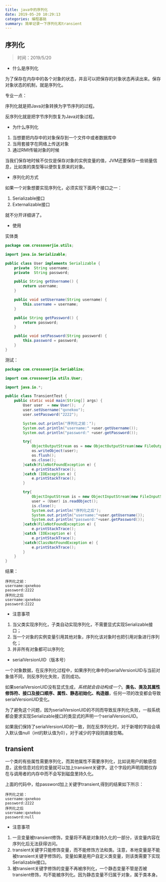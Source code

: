 ```yaml
---
title: java中的序列化
date: 2019-05-20 10:29:13
categories: 编程基础
summary: 简单记录一下序列化和transient
---
```


## 序列化

> 时间：2019/5/20

* 什么是序列化

为了保存在内存中的各个对象的状态，并且可以把保存的对象状态再读出来。保存对象状态的机制，就是序列化。

专业一点： 

序列化就是把Java对象转换为字节序列的过程。

反序列化就是把字节序列恢复为Java对象过程。

* 为什么序列化

1. 当想要把内存中的对象保存到一个文件中或者数据库中
2. 当用套接字在网络上传送对象
3. 通过RMI传输对象的时候

当我们保存地时候不仅仅是保存对象的实例变量的值，JVM还要保存一些销量信息，比如类的类型等以便恢复原来的对象。

* 序列化的方式

如果一个对象想要实现序列化，必须实现下面两个接口之一：

1. Serializable接口
2. Externalizable接口

就不分开详细讲了。

* 使用

实体类

```java
package com.crossoverjie.utils;

import java.io.Serializable;

public class User implements Serializable {
    private  String username;
    private  String password;

    public String getUsername() {
        return username;
    }

    public void setUsername(String username) {
        this.username = username;
    }

    public String getPassword() {
        return password;
    }

    public void setPassword(String password) {
        this.password = password;
    }
}
```

测试：

```java
package com.crossoverjie.Seriablize;

import com.crossoverjie.utils.User;

import java.io.*;

public class TransientTest {
    public static void main(String[] args) {
        User user  = new User();   /
        user.setUsername("qxnekoo");
        user.setPassword("2222");

        System.out.println("序列化之前：");
        System.out.println("username:" +user.getUsername());
        System.out.println("password:" +user.getPassword());

        try{
            ObjectOutputStream os = new ObjectOutputStream(new FileOutputStream("C:/user.txt"));
            os.writeObject(user);
            os.flush();
            os.close();
        }catch(FileNotFoundException e) {
            e.printStackTrace();
        }catch (IOException e) {
            e.printStackTrace();
        }

        try{
            ObjectInputStream is = new ObjectInputStream(new FileInputStream("C:/user.txt"));
            user = (User) is.readObject();
            is.close();
            System.out.println("序列化之后");
            System.out.println("username:"+user.getUsername());
            System.out.println("password:"+user.getPassword());
        }catch(FileNotFoundException e) {
            e.printStackTrace();
        }catch (IOException e) {
            e.printStackTrace();
        }catch(ClassNotFoundException e) {
            e.printStackTrace();
        }
    }
}
```

结果：

```
序列化之前：
username:qxnekoo
password:2222
序列化之后
username:qxnekoo
password:2222
```

* 注意事项

1. 当父类实现序列化，子类自动实现序列化，不需要显式实现Serializable接口；
2. 当一个对象的实例变量引用其他对象，序列化该对象时也把引用对象进行序列化；
3. 并非所有对象都可以序列化

* serialVersionUID（版本号）

一个对象数据，在反序列化过程中，如果序列化串中的serialVersionUID与当前对象值不同，则反序列化失败，否则成功。

如果serialVersionUID没有显式生成，*系统就会自动构成一个*。**类名、类及其属性修饰符、接口及接口顺序、属性、静态初始化、构造器**，任何一项的改变都会导致serialVersionUID变化。

为了避免这个问题，因为serialVersionUID的不同而导致反序列化失败，一般系统都会要求实现Serializable接口的类显式的声明一个serialVersionUID。

如果我们保持了serialVersionUID的一致，则在反序列化时，对于新增的字段会填入默认值null（int的默认值为0），对于减少的字段则直接忽略。



## transient

一个类的有些属性需要序列化，而其他属性不需要序列化，比如说用户的敏感信息，这些信息对应的变量就可以加上transient关键字。这个字段的声明周期仅存在与调用者的内存中而不会写到磁盘里持久化。

上面的代码中，给password加上关键字transient,得到的结果如下所示：

```
序列化之前：
username:qxnekoo
password:2222
序列化之后
username:qxnekoo
password:null
```

* 注意事项

1. 一旦变量被transient修饰，变量将不再是对象持久化的一部分，该变量内容在序列化后无法获得访问。
2. transient关键字只能修饰变量，而不能修饰方法和类。注意，本地变量是不能被transient关键字修饰的。变量如果是用户自定义类变量，则该类需要下实现Serializable接口。
3. 被transient关键字修饰的变量不再被序列化，一个静态变量不管是否被transient修饰，均不能被序列化。因为静态变量不归属于对象，属于类本身。

